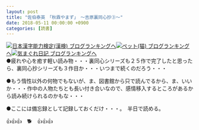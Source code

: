 ```yaml
---
layout: post
title: "佐伯泰英　「秋霖やまず」　～吉原裏同心抄③～"
date: 2018-05-11 00:00:00 +0900
categories: [読書]
---
```


[![](/syuusyuu9701/assets/images/佐伯泰英-「秋霖やまず」-～吉原裏同心抄③～-br_c_3028_1.gif)](http://blog.with2.net/link.php?1659096:3028 "日本漢字能力検定(漢検) ブログランキングへ")[日本漢字能力検定(漢検) ブログランキングへ](http://blog.with2.net/link.php?1659096:3028)[![](/syuusyuu9701/assets/images/佐伯泰英-「秋霖やまず」-～吉原裏同心抄③～-br_c_1348_1.gif)](http://blog.with2.net/link.php?1659096:1348 "ペット(猫) ブログランキングへ")[ペット(猫) ブログランキングへ](http://blog.with2.net/link.php?1659096:1348)[![](/syuusyuu9701/assets/images/佐伯泰英-「秋霖やまず」-～吉原裏同心抄③～-br_c_9257_1.gif)](http://blog.with2.net/link.php?1659096:9257 "気まぐれ日記 ブログランキングへ")[気まぐれ日記 ブログランキングへ](http://blog.with2.net/link.php?1659096:9257)  
●疲れや心を癒す軽い読み物・・・裏同心シリーズも２５作で完了したと思ったら、裏同心抄シリーズも３作目か・・・いつまで続くのだろう・・・  
  
●もう惰性以外の何物でもないが、ま、図書館から只で読んでるから、ま、いいか・・・作中の人物たちとも長い付き合いなので、感情移入するところがあるから読み続けられるのかもな・・・  
  
●ここには備忘録として記録しておくだけ・・・。　半日で読める。  
  
👍👍👍　🐕　👍👍👍
